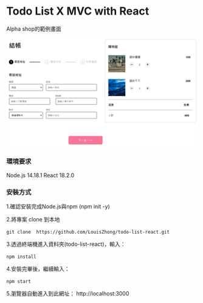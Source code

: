 # Todo List X MVC with React

Alpha shop的範例畫面

![cover img](https://github.com/LouisZhong/alpha_shop_iii/blob/main/public/images/cover.PNG)


### 環境要求

Node.js 14.18.1
React 18.2.0


### 安裝方式

1.確認安裝完成Node.js與npm (npm init -y)

2.將專案 clone 到本地 

`git clone  https://github.com/LouisZhong/todo-list-react.git`
 
3.透過終端機進入資料夾(todo-list-react)，輸入：

`npm install`

4.安裝完畢後，繼續輸入：

`npm start`

5.瀏覽器自動進入到此網址： http://localhost:3000
